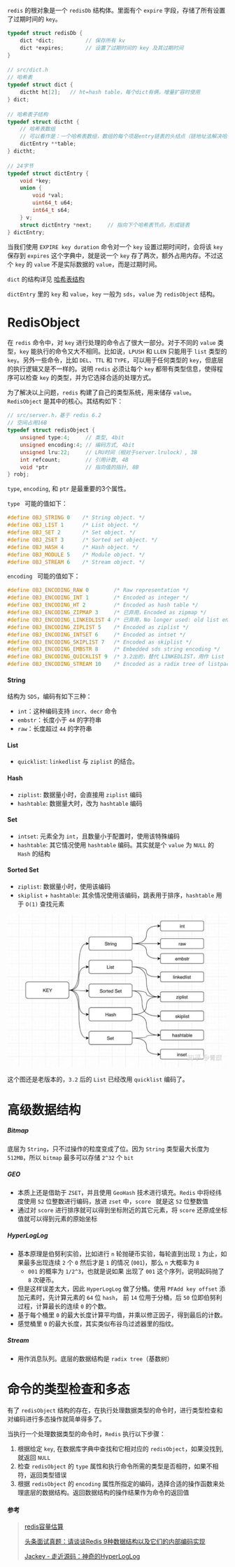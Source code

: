 `redis` 的根对象是一个 `redisDb` 结构体。里面有个 `expire` 字段，存储了所有设置了过期时间的 `key`。

```c
typedef struct redisDb {
    dict *dict;          // 保存所有 kv
    dict *expires;       // 设置了过期时间的 key 及其过期时间
}

// src/dict.h
// 哈希表
typedef struct dict {
    dictht ht[2];   // ht=hash table，每个dict有俩，增量扩容时使用
} dict;

// 哈希表子结构
typedef struct dictht {
    // 哈希表数组
    // 可以看作是：一个哈希表数组，数组的每个项是entry链表的头结点（链地址法解决哈希冲突）
    dictEntry **table;
} dictht;

// 24字节
typedef struct dictEntry {
    void *key;
    union {
        void *val;
        uint64_t u64;
        int64_t s64;
    } v;
    struct dictEntry *next;     // 指向下个哈希表节点，形成链表
} dictEntry;
```

当我们使用 `EXPIRE key duration` 命令对一个 `key` 设置过期时间时，会将该 `key` 保存到 `expires` 这个字典中，就是说一个 `key` 存了两次，额外占用内存。不过这个 `key` 的 `value` 不是实际数据的 `value`，而是过期时间。

`dict` 的结构详见 [哈希表结构](./数据结构-hashtable.md)

`dictEntry` 里的 `key` 和 `value`，`key` 一般为 `sds`，`value` 为 `redisObject` 结构。



# RedisObject

在 `redis` 命令中，对 `key` 进行处理的命令占了很大一部分。对于不同的 `value` 类型，`key` 能执行的命令又大不相同。比如说，`LPUSH` 和 `LLEN` 只能用于 `list` 类型的 `key`。另外一些命令，比如 `DEL`、`TTL` 和 `TYPE`，可以用于任何类型的 `key`，但底层的执行逻辑又是不一样的。说明 `redis` 必须让每个 `key` 都带有类型信息，使得程序可以检查 `key` 的类型，并为它选择合适的处理方式。

为了解决以上问题，`redis` 构建了自己的类型系统，用来储存 `value`。`RedisObject` 是其中的核心。其结构如下：

```c
// src/server.h，基于 redis 6.2
// 空间占用16B
typedef struct redisObject {
	unsigned type:4;     // 类型, 4bit
	unsigned encoding:4; // 编码方式, 4bit
	unsigned lru:22;     // LRU时间（相对于server.lrulock）, 3B
	int refcount;        // 引用计数, 4B
	void *ptr            // 指向值的指针, 8B
} robj;
```

`type`, `encoding`, 和 `ptr` 是最重要的3个属性。

`type ` 可能的值如下：

```c
#define OBJ_STRING 0    /* String object. */
#define OBJ_LIST 1      /* List object. */
#define OBJ_SET 2       /* Set object. */
#define OBJ_ZSET 3      /* Sorted set object. */
#define OBJ_HASH 4      /* Hash object. */
#define OBJ_MODULE 5    /* Module object. */
#define OBJ_STREAM 6    /* Stream object. */
```

`encoding ` 可能的值如下：

```c
#define OBJ_ENCODING_RAW 0        /* Raw representation */
#define OBJ_ENCODING_INT 1        /* Encoded as integer */
#define OBJ_ENCODING_HT 2         /* Encoded as hash table */
#define OBJ_ENCODING_ZIPMAP 3     /* 已弃用，Encoded as zipmap */
#define OBJ_ENCODING_LINKEDLIST 4 /* 已弃用，No longer used: old list encoding. */
#define OBJ_ENCODING_ZIPLIST 5    /* Encoded as ziplist */
#define OBJ_ENCODING_INTSET 6     /* Encoded as intset */
#define OBJ_ENCODING_SKIPLIST 7   /* Encoded as skiplist */
#define OBJ_ENCODING_EMBSTR 8     /* Embedded sds string encoding */
#define OBJ_ENCODING_QUICKLIST 9  /* 3.2出的，替代 LINKEDLIST，用作 List 结构的编码。底层其实是把 ziplist 串了起来*/
#define OBJ_ENCODING_STREAM 10    /* Encoded as a radix tree of listpacks */
```



#### String

结构为 `SDS`，编码有如下三种：

- `int`：这种编码支持 `incr`、`decr` 命令
- `embstr`：长度小于 `44` 的字符串
- `raw`：长度超过 `44` 的字符串



#### List

- `quicklist`: `linkedlist` 与 `ziplist` 的结合。



#### Hash

- `ziplist`: 数据量小时，会直接用 `ziplist` 编码
- `hashtable`: 数据量大时，改为 `hashtable` 编码



#### Set

- `intset`: 元素全为 `int`，且数量小于配置时，使用该特殊编码
- `hashtable`: 其它情况使用 `hashtable` 编码。其实就是个 `value` 为 `NULL` 的  `Hash` 的结构



#### Sorted Set

- `ziplist`: 数据量小时，使用该编码
- `skiplist` + `hashtable`: 其余情况使用该编码，跳表用于排序，`hashtable` 用于 `O(1)` 查找元素



<img src="assets/v2-76fb6caf9403ca790b721757e91d6585_1440w.jpg" alt="img" style="zoom:50%;" />

这个图还是老版本的，`3.2` 后的 `List` 已经改用 `quicklist` 编码了。





# 高级数据结构
##### Bitmap
底层为 `String`，只不过操作的粒度变成了位。因为 `String` 类型最大长度为 `512MB`，所以 `bitmap` 最多可以存储 `2^32` 个 `bit`



##### GEO

 - 本质上还是借助于 `ZSET`，并且使用 `GeoHash` 技术进行填充。`Redis` 中将经纬度使用 `52` 位整数进行编码，放进 `zset` 中，`score ` 就是这 `52` 位整数值
 - 通过对 `score` 进行排序就可以得到坐标附近的其它元素，将 `score` 还原成坐标值就可以得到元素的原始坐标



##### HyperLogLog

- 基本原理是伯努利实验，比如进行 `n` 轮抛硬币实验，每轮直到出现 `1` 为止，如果最多出现连续 `2` 个 `0` 然后才是 `1` 的情况 (`001`)，那么 `n` 大概率为 `8`
  - `001` 的概率为 `1/2^3`，也就是说如果 出现了 `001` 这个序列，说明起码抛了 `8` 次硬币。
- 但是这样误差太大，因此 `HyperLogLog` 做了分桶。使用 `PFAdd key offset` 添加元素时，先计算元素的 `64` 位 `hash`， 前 `14` 位用于分桶，后 `50` 位即伯努利过程，计算最长的连续 `0` 的个数。
- 基于每个桶里 `0` 的最大长度计算平均值，并乘以修正因子，得到最后的计数。
- 感觉桶里 `0` 的最大长度，其实类似布谷鸟过滤器里的指纹。



##### Stream

 - 用作消息队列。底层的数据结构是 `radix tree`（基数树）





# 命令的类型检查和多态

有了 `redisObject` 结构的存在，在执行处理数据类型的命令时，进行类型检查和对编码进行多态操作就简单得多了。

当执行一个处理数据类型的命令时，`Redis` 执行以下步骤：

1. 根据给定 `key`, 在数据库字典中查找和它相对应的 `redisObject`，如果没找到, 就返回 `NULL`
2. 检查 `redisObject` 的 `type` 属性和执行命令所需的类型是否相符，如果不相符，返回类型错误
3. 根据 `redisObject` 的 `encoding` 属性所指定的编码，选择合适的操作函数来处理底层的数据结构。返回数据结构的操作结果作为命令的返回值





#### 参考

> [redis容量估算](https://blog.csdn.net/weixin_41571449/article/details/79781367)
>
> [头条面试真题：请谈谈Redis 9种数据结构以及它们的内部编码实现](https://zhuanlan.zhihu.com/p/102120122)
>
> [Jackey - 走近源码：神奇的HyperLogLog](https://zhuanlan.zhihu.com/p/58519480)